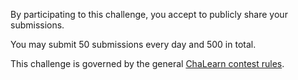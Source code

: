 By participating to this challenge, you accept to publicly share your submissions.

You may submit 50 submissions every day and 500 in total.

This challenge is governed by the general [ChaLearn contest rules](https://www.causality.inf.ethz.ch/GeneralChalearnContestRuleTerms.html).



